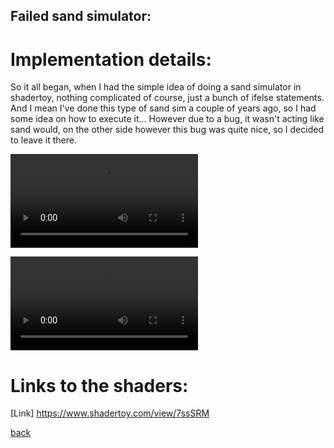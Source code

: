 ## Failed sand simulator:

# **Implementation details**:

So it all began, when I had the simple idea of doing a sand simulator in shadertoy, nothing complicated of course, just a bunch of ifelse statements.
And I mean I've done this type of sand sim a couple of years ago, so I had some idea on how to execute it... However due to a bug, it wasn't acting like sand would,
on the other side however this bug was quite nice, so I decided to leave it there.

![Octocat](https://github.com/NamelessCoding/NamelessCoding.github.io/blob/main/assets/images/capture93.webm?raw=true)

![Octocat](https://github.com/NamelessCoding/NamelessCoding.github.io/blob/main/assets/images/capture(1).webm?raw=true)


# Links to the shaders:
[Link] https://www.shadertoy.com/view/7ssSRM

[back](./)
